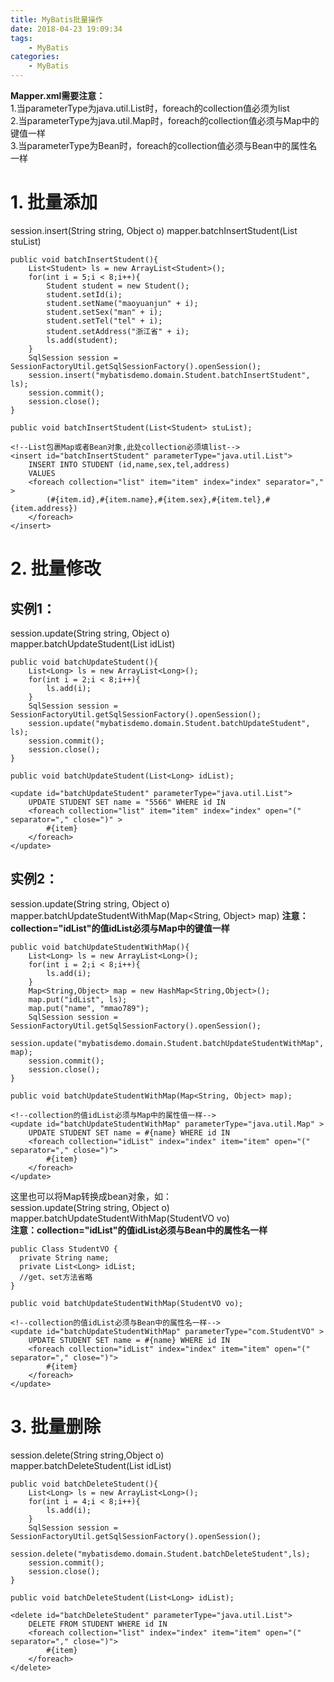 ```yaml
---
title: MyBatis批量操作
date: 2018-04-23 19:09:34
tags:
    - MyBatis
categories:
    - MyBatis
---
```

**Mapper.xml需要注意：**  
1.当parameterType为java.util.List时，foreach的collection值必须为list  
2.当parameterType为java.util.Map时，foreach的collection值必须与Map中的键值一样  
3.当parameterType为Bean时，foreach的collection值必须与Bean中的属性名一样

# 1. 批量添加
session.insert(String string, Object o)
mapper.batchInsertStudent(List<Student> stuList)
```
public void batchInsertStudent(){  
    List<Student> ls = new ArrayList<Student>();  
    for(int i = 5;i < 8;i++){  
        Student student = new Student();  
        student.setId(i);  
        student.setName("maoyuanjun" + i);  
        student.setSex("man" + i);  
        student.setTel("tel" + i);  
        student.setAddress("浙江省" + i);  
        ls.add(student);  
    }  
    SqlSession session = SessionFactoryUtil.getSqlSessionFactory().openSession();  
    session.insert("mybatisdemo.domain.Student.batchInsertStudent", ls);  
    session.commit();  
    session.close();  
}  

public void batchInsertStudent(List<Student> stuList);  

<!--List包裹Map或者Bean对象,此处collection必须填list-->
<insert id="batchInsertStudent" parameterType="java.util.List">  
    INSERT INTO STUDENT (id,name,sex,tel,address)  
    VALUES   
    <foreach collection="list" item="item" index="index" separator="," >  
        (#{item.id},#{item.name},#{item.sex},#{item.tel},#{item.address})  
    </foreach>  
</insert>
```

# 2. 批量修改  
## 实例1：  
session.update(String string, Object o)  
mapper.batchUpdateStudent(List<Long> idList)
```  
public void batchUpdateStudent(){  
    List<Long> ls = new ArrayList<Long>();  
    for(int i = 2;i < 8;i++){  
        ls.add(i);  
    }  
    SqlSession session = SessionFactoryUtil.getSqlSessionFactory().openSession();  
    session.update("mybatisdemo.domain.Student.batchUpdateStudent", ls);  
    session.commit();  
    session.close();  
}  

public void batchUpdateStudent(List<Long> idList);

<update id="batchUpdateStudent" parameterType="java.util.List">  
    UPDATE STUDENT SET name = "5566" WHERE id IN  
    <foreach collection="list" item="item" index="index" open="(" separator="," close=")" >  
        #{item}  
    </foreach>  
</update>  
```

## 实例2：
session.update(String string, Object o)  
mapper.batchUpdateStudentWithMap(Map<String, Object> map)
**注意：collection="idList"的值idList必须与Map中的键值一样**
```  
public void batchUpdateStudentWithMap(){  
    List<Long> ls = new ArrayList<Long>();  
    for(int i = 2;i < 8;i++){  
        ls.add(i);  
    }  
    Map<String,Object> map = new HashMap<String,Object>();  
    map.put("idList", ls);  
    map.put("name", "mmao789");  
    SqlSession session = SessionFactoryUtil.getSqlSessionFactory().openSession();  
    session.update("mybatisdemo.domain.Student.batchUpdateStudentWithMap", map);  
    session.commit();  
    session.close();  
}  

public void batchUpdateStudentWithMap(Map<String, Object> map);

<!--collection的值idList必须与Map中的属性值一样-->
<update id="batchUpdateStudentWithMap" parameterType="java.util.Map" >  
    UPDATE STUDENT SET name = #{name} WHERE id IN   
    <foreach collection="idList" index="index" item="item" open="(" separator="," close=")">   
        #{item}   
    </foreach>  
</update>
```

这里也可以将Map转换成bean对象，如：  
session.update(String string, Object o)  
mapper.batchUpdateStudentWithMap(StudentVO vo)  
**注意：collection="idList"的值idList必须与Bean中的属性名一样**
```
public Class StudentVO {
  private String name;
  private List<Long> idList;
  //get、set方法省略
}

public void batchUpdateStudentWithMap(StudentVO vo);

<!--collection的值idList必须与Bean中的属性名一样-->
<update id="batchUpdateStudentWithMap" parameterType="com.StudentVO" >  
    UPDATE STUDENT SET name = #{name} WHERE id IN   
    <foreach collection="idList" index="index" item="item" open="(" separator="," close=")">   
        #{item}   
    </foreach>  
</update>
```

# 3. 批量删除
session.delete(String string,Object o)   
mapper.batchDeleteStudent(List<Long> idList)
```
public void batchDeleteStudent(){  
    List<Long> ls = new ArrayList<Long>();  
    for(int i = 4;i < 8;i++){  
        ls.add(i);  
    }  
    SqlSession session = SessionFactoryUtil.getSqlSessionFactory().openSession();  
    session.delete("mybatisdemo.domain.Student.batchDeleteStudent",ls);  
    session.commit();  
    session.close();  
}  

public void batchDeleteStudent(List<Long> idList);

<delete id="batchDeleteStudent" parameterType="java.util.List">  
    DELETE FROM STUDENT WHERE id IN  
    <foreach collection="list" index="index" item="item" open="(" separator="," close=")">   
        #{item}   
    </foreach>  
</delete>
```
